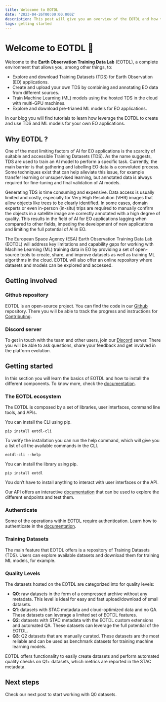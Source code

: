 ```yaml
---
title: Welocome to EOTDL
date: '2023-04-26T00:00:00.000Z'
description: This post will give you an overview of the EOTDL and how to get started.
tags: getting started
---
```


# Welcome to EOTDL 🥳

Welcome to the **Earth Observation Training Data Lab** (EOTDL), a complete environment that allows you, among other things, to:

- Explore and download Training Datasets (TDS) for Earth Observation (EO) applications.
- Create and upload your own TDS by combining and annotating EO data from different sources.
- Train Machine Learning (ML) models using the hosted TDS in the cloud with multi-GPU machines.
- Explore and download pre-trianed ML models for EO applications.

In our blog you will find tutorials to learn how leverage the EOTDL to create and use TDS and ML models for your own EO applications.

## Why EOTDL ?

One of the most limiting factors of AI for EO applications is the scarcity of suitable and accessible Training Datasets (TDS). As the name suggests, TDS are used to train an AI model to perform a specific task. Currently, the main barrier is that gathering and labelling EO data is a convoluted process. Some techniques exist that can help alleviate this issue, for example transfer learning or unsupervised learning, but annotated data is always required for fine-tuning and final validation of AI models.

Generating TDS is time consuming and expensive. Data access is usually limited and costly, especially for Very High Resolution (VHR) images that allow objects like trees to be clearly identified. In some cases, domain experts or even in-person (in-situ) trips are required to manually confirm the objects in a satellite image are correctly annotated with a high degree of quality. This results in the field of AI for EO applications lagging when compared to other fields, impeding the development of new applications and limiting the full potential of AI in EO.

The European Space Agency (ESA) Earth Observation Training Data Lab (EOTDL) will address key limitations and capability gaps for working with Machine Learning (ML) training data in EO by providing a set of open-source tools to create, share, and improve datasets as well as training ML algorithms in the cloud. EOTDL will also offer an online repository where datasets and models can be explored and accessed.

## Getting involved

### Github repository

EOTDL is an open-source project. You can find the code in our [Github](https://github.com/earthpulse/eotdl) repository. There you will be able to track the progress and instructions for [Contributing](https://github.com/earthpulse/eotdl/blob/main/CONTRIBUTING.md).

### Discord server

To get in touch with the team and other users, join our [Discord](https://discord.gg/hYxc5AJB92) server. There you will be able to ask questions, share your feedback and get involved in the platform evolution.

## Getting started

In this section you will learn the basics of EOTDL and how to install the different components. To know more, check the [documentation](/docs).

### The EOTDL ecosystem

The EOTDL is composed by a set of libraries, user interfaces, command line tools, and APIs. 

You can install the CLI using pip.

```
pip install eotdl-cli
````

To verify the installation you can run the help command, which will give you a list of all the available commands in the CLI.

```
eotdl-cli --help
```

You can install the library using pip.

```
pip install eotdl
```

You don’t have to install anything to interact with user interfaces or the API.

Our API offers an interactive [documentation](https://api.eotdl.com/docs) that can be used to explore the different endpoints and test them.

### Authenticate

Some of the operations within EOTDL require authentication. Learn how to authenticate in the [documentation](/docs/getting-started/authenticate).



### Training Datasets

The main feature that EOTDL offers is a repository of Training Datasets (TDS). Users can explore available datasets and download them for training ML models, for example.

### Quality Levels

The datasets hosted on the EOTDL are categorized into for quality levels:

- **Q0**: raw datasets in the form of a compressed archive without any metadata. This level is ideal for easy and fast upload/download of small datasets.
- **Q1**: datasets with STAC metadata and cloud-optimized data and no QA. These datasets can leverage a limited set of EOTDL features.
- **Q2**: datasets with STAC metadata with the EOTDL custom extensions and automated QA. These datasets can leverage the full potential of the EOTDL.
- **Q3**: Q2 datasets that are manually curated. These datasets are the most reliable and can be used as benchmark datasets for training machine learning models.

EOTDL offers functionality to easily create datasets and perform automated quality checks on Q1+ datasets, which metrics are reported in the STAC metadata.

## Next steps

Check our next post to start working with Q0 datasets.
